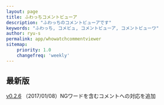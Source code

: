```yaml
---
layout: page
title: ふわっちコメントビューア
description: "ふわっちのコメントビューアです"
keywords: "ふわっち, コメビュ, コメントビューア, コメントビューワ"
author: ryu-s
permalink: app/whowatchcommentviewer
sitemap:
    priority: 1.0
    changefreq: 'weekly'	
---
```


## 最新版
[v0.2.6](https://github.com/ryu-s/WhowatchCommentViewer/releases/download/v0.2.6/WhowatchCommentViewer_v0.2.6.zip) （2017/01/08）NGワードを含むコメントへの対応を追加  
